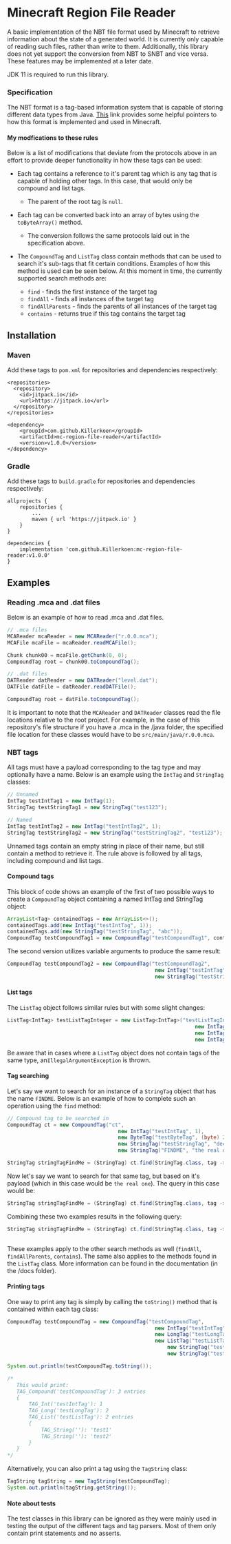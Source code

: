 # Minecraft Region File Reader
A basic implementation of the NBT file format used by Minecraft to retrieve information about 
the state of a generated world. It is currently only capable of reading such files,
rather than write to them. Additionally, this library does not yet support the 
conversion from NBT to SNBT and vice versa. These features may be implemented at a 
later date.

JDK 11 is required to run this library.

### Specification
The NBT format is a tag-based information system that is capable of storing different
data types from Java. <a href="https://minecraft.fandom.com/wiki/NBT_format#:~:text=The%20Named%20Binary%20Tag%20(NBT,an%20ID%20and%20a%20name." target="_blank">This</a> 
link provides some helpful pointers to how this format is implemented and used in
Minecraft.

#### My modfications to these rules
Below is a list of modifications that deviate from the protocols above in an effort to
provide deeper functionality in how these tags can be used:
* Each tag contains a reference to it's parent tag which is any tag that is capable of
holding other tags. In this case, that would only be compound and list tags.
    * The parent of the root tag is ``null``.
    
* Each tag can be converted back into an array of bytes using the ``toByteArray()`` method. 
    * The conversion follows the same protocols laid out in the specification above.
    
* The ``CompoundTag`` and ``ListTag`` class contain methods that can be used to search it's
sub-tags that fit certain conditions. Examples of how this method is used can be seen below. 
At this moment in time, the currently supported search methods are:
    * ``find`` - finds the first instance of the target tag
    * ``findAll`` - finds all instances of the target tag
    * ``findAllParents`` - finds the parents of all instances of the target tag
    * ``contains`` - returns true if this tag contains the target tag

## Installation
### Maven
Add these tags to `pom.xml` for repositories and dependencies respectively:
```
<repositories>
  <repository>
    <id>jitpack.io</id>
    <url>https://jitpack.io</url>
  </repository>
</repositories>
```
```
<dependency>
    <groupId>com.github.Killerkoen</groupId>
    <artifactId>mc-region-file-reader</artifactId>
    <version>v1.0.0</version>
</dependency>
```

### Gradle
Add these tags to `build.gradle` for repositories and dependencies respectively:
```
allprojects {
    repositories {
        ...
        maven { url 'https://jitpack.io' }
    }
}
```
```
dependencies {
    implementation 'com.github.Killerkoen:mc-region-file-reader:v1.0.0'
}
```

## Examples
### Reading .mca and .dat files
Below is an example of how to read .mca and .dat files.
```java
// .mca files
MCAReader mcaReader = new MCAReader("r.0.0.mca");
MCAFile mcaFile = mcaReader.readMCAFile();

Chunk chunk00 = mcaFile.getChunk(0, 0);
CompoundTag root = chunk00.toCompoundTag();

// .dat files
DATReader datReader = new DATReader("level.dat");
DATFile datFile = datReader.readDATFile();

CompoundTag root = datFile.toCompoundTag();
```
It is important to note that the `MCAReader` and `DATReader` classes read the file 
locations relative to the root project. For example, in the case of this repository's
file structure if you have a .mca in the /java folder, the specified file location
for these classes would have to be `src/main/java/r.0.0.mca`.

### NBT tags
All tags must have a payload corresponding to the tag type and may optionally
have a name. Below is an example using the ``IntTag`` and ``StringTag`` classes:
```java
// Unnamed
IntTag testIntTag1 = new IntTag(1);
StringTag testStringTag1 = new StringTag("test123");

// Named
IntTag testIntTag2 = new IntTag("testIntTag2", 1);
StringTag testStringTag2 = new StringTag("testStringTag2", "test123");
```
Unnamed tags contain an empty string in place of their name, but still contain
a method to retrieve it. The rule above is followed by all tags, including 
compound and list tags.

#### Compound tags
This block of code shows an example of the first of two possible ways to create a 
```CompoundTag``` object containing a named IntTag and StringTag object:
```java
ArrayList<Tag> containedTags = new ArrayList<>();
containedTags.add(new IntTag("testIntTag", 1));
containedTags.add(new StringTag("testStringTag", "abc"));
CompoundTag testCompoundTag1 = new CompoundTag("testCompoundTag1", containedTags);
```
The second version utilizes variable arguments to produce the same result:
```java
CompoundTag testCompoundTag2 = new CompoundTag("testCompoundTag2",
                                                new IntTag("testIntTag", 1),
                                                new StringTag("testStringTag", "abc"));
```

#### List tags
The ``ListTag`` object follows similar rules but with some slight changes:
```java
ListTag<IntTag> testListTagInteger = new ListTag<IntTag>("testListTagIntTag",
                                                             new IntTag(1),
                                                             new IntTag(2),
                                                             new IntTag(3));
```
Be aware that in cases where a ``ListTag`` object does not contain tags of the 
same type, an``IllegalArgumentException`` is thrown.

#### Tag searching
Let's say we want to search for an instance of a ``StringTag`` object that has the name
``FINDME``. Below is an example of how to complete such an operation using the ``find``
method:
```java
// Compound tag to be searched in
CompoundTag ct = new CompoundTag("ct",
                                    new IntTag("testIntTag", 1),
                                    new ByteTag("testByteTag", (byte) 2),
                                    new StringTag("testStringTag", "decoy"),
                                    new StringTag("FINDME", "the real one"));

StringTag stringTagFindMe = (StringTag) ct.find(StringTag.class, tag -> tag.getName().equals("FINDME"));
```
Now let's say we want to search for that same tag, but based on it's payload (which 
in this case would be ``the real one``). The query in this case would be:
```java
StringTag stringTagFindMe = (StringTag) ct.find(StringTag.class, tag -> ((StringTag) tag).getPayload().equals("the real one"));
```
Combining these two examples results in the following query:
```java
StringTag stringTagFindMe = (StringTag) ct.find(StringTag.class, tag -> tag.getName().equals("FINDME") && 
                                                                        ((StringTag) tag).getPayload().equals("the real one"));
```
These examples apply to the other search methods as well (`findAll`, `findAllParents`, `contains`).
The same also applies to the methods found in the ``ListTag`` class. More information
can be found in the documentation (in the /docs folder).

#### Printing tags
One way to print any tag is simply by calling the `toString()` method that 
is contained within each tag class:
```java
CompoundTag testCompoundTag = new CompoundTag("testCompoundTag",
                                                new IntTag("testIntTag", 1),
                                                new LongTag("testLongTag", 2L),
                                                new ListTag("testListTag",
                                                    new StringTag("test1"),
                                                    new StringTag("test2")));

System.out.println(testCompoundTag.toString());

/* 
   This would print:
   TAG_Compound('testCompoundTag'): 3 entries
   {
       TAG_Int('testIntTag'): 1
       TAG_Long('testLongTag'): 2
       TAG_List('testListTag'): 2 entries
       {
           TAG_String(''): 'test1'
           TAG_String(''): 'test2'
       }
   }       
*/
```
Alternatively, you can also print a tag using the `TagString` class:
```java
TagString tagString = new TagString(testCompoundTag);
System.out.println(tagString.getString());
```
#### Note about tests
The test classes in this library can be ignored as they were mainly used 
in testing the output of the different tags and tag parsers. Most of them only
contain print statements and no asserts.
